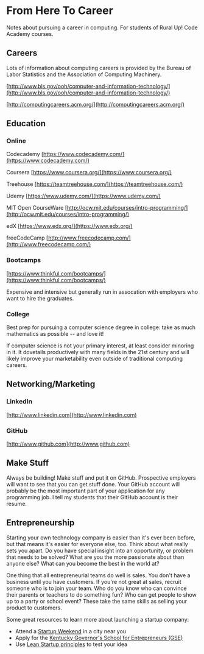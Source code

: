 
# From Here To Career

Notes about pursuing a career in computing.
For students of Rural Up! Code Academy courses.

## Careers

Lots of information about computing
careers is provided by the Bureau of Labor Statistics
and the Association of Computing Machinery.

[http://www.bls.gov/ooh/computer-and-information-technology/](http://www.bls.gov/ooh/computer-and-information-technology/)

[http://computingcareers.acm.org/](http://computingcareers.acm.org/)

## Education

### Online

Codecademy
[https://www.codecademy.com/](https://www.codecademy.com/)

Coursera
[https://www.coursera.org/](https://www.coursera.org/)

Treehouse
[https://teamtreehouse.com/](https://teamtreehouse.com/)

Udemy
[https://www.udemy.com/](https://www.udemy.com/)

MIT Open CourseWare
[http://ocw.mit.edu/courses/intro-programming/](http://ocw.mit.edu/courses/intro-programming/)

edX
[https://www.edx.org/](https://www.edx.org/)

freeCodeCamp
[http://www.freecodecamp.com/](http://www.freecodecamp.com/)

### Bootcamps

[https://www.thinkful.com/bootcamps/](https://www.thinkful.com/bootcamps/)

Expensive and intensive but generally run in assocation with employers who want
to hire the graduates.

### College

Best prep for pursuing a computer science degree in college:
take as much mathematics as possible -- and love it!

If computer science is not your primary interest, at least
consider minoring in it. It dovetails productively with
many fields in the 21st century and will likely improve
your marketability even outside of traditional computing
careers.

## Networking/Marketing

### LinkedIn

[http://www.linkedin.com](http://www.linkedin.com)

### GitHub

[http://www.github.com](http://www.github.com)

## Make Stuff

Always be building! Make stuff and put it on GitHub.  Prospective employers
will want to see that you can get stuff done. Your GitHub account will probably
be the most important part of your application for any programming job. I tell
my students that their GitHub account is their resume.

## Entrepreneurship

Starting your own technology company is easier than it's ever been before, but that means 
it's easier for everyone else, too. Think about what really sets you apart. Do 
you have special insight into an opportunity, or problem that needs to be 
solved? What are you the more passionate about than anyone else? What can you 
become the best in the world at?

One thing that all entrepreneurial teams do well is sales. You don't have a business until you have customers. If you're not great at sales, recruit someone who is to join your team. Who do you know who can convince their parents or teachers to do something fun? Who can get people to show up to a party or school event? These take the same skills as selling your product to customers.

Some great resources to learn more about launching a startup company:
- Attend a [Startup Weekend](http://startupweekend.org) in a city near you
- Apply for the [Kentucky Governor's School for Entrepreneurs (GSE)](http://www.kentuckygse.com/)
- Use [Lean Startup principles](https://en.wikipedia.org/wiki/Lean_startup) to test your idea
